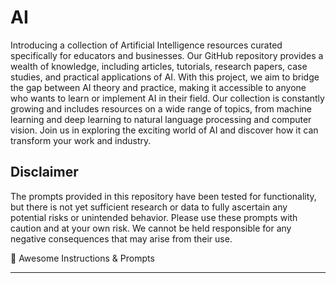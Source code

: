 # AI
Introducing a collection of Artificial Intelligence resources curated specifically for educators and businesses. Our GitHub repository provides a wealth of knowledge, including articles, tutorials, research papers, case studies, and practical applications of AI. With this project, we aim to bridge the gap between AI theory and practice, making it accessible to anyone who wants to learn or implement AI in their field. Our collection is constantly growing and includes resources on a wide range of topics, from machine learning and deep learning to natural language processing and computer vision. Join us in exploring the exciting world of AI and discover how it can transform your work and industry.

## Disclaimer
The prompts provided in this repository have been tested for functionality, but there is not yet sufficient research or data to fully ascertain any potential risks or unintended behavior. Please use these prompts with caution and at your own risk. We cannot be held responsible for any negative consequences that may arise from their use.

🧠 Awesome Instructions & Prompts
___
